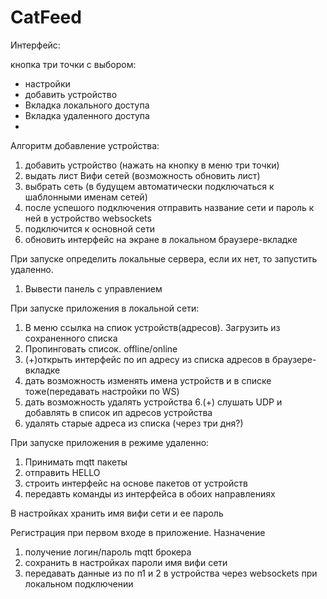 # CatFeed

Интерфейс:

кнопка три точки с выбором:
- настройки
- добавить устройство
- Вкладка локального доступа
- Вкладка удаленного доступа
- 
Алгоритм добавление устройства:
1. добавить устройство (нажать на кнопку в меню три точки)
2. выдать лист Вифи сетей (возможность обновить лист)
3. выбрать сеть (в будущем автоматически подключаться к шаблонными именам сетей)
4. после успешого подключения отправить название сети и пароль к ней в устройство websockets
5. подключится к основной сети
6. обновить интерфейс на экране в локальном браузере-вкладке

При запуске определить локальные сервера, если их нет, то запустить удаленно.
1. Вывести панель с управлением

При запуске приложения в локальной сети:
1. В меню ссылка на спиок устройств(адресов). Загрузить из сохраненного списка 
2. Пропинговать список. offline/online 
3. (+)открыть интерфейс по ип адресу из списка адресов в браузере-вкладке
4. дать возможность изменять имена устройств и в списке тоже(передавать настройки по WS)
5. дать возможность удалять устройства
6.(+) слушать UDP и добавлять в список ип адресов устройства  
7. удалять старые адреса из списка (через три дня?)


При запуске приложения в режиме удаленно:
1. Принимать mqtt пакеты
2. отправить HELLO
3. строить интерфейс на основе пакетов от устройств
4. передавть команды из интерфейса в обоих направлениях

В настройках хранить имя вифи сети и ее пароль

Регистрация при первом входе в приложение. Назначение
1. получение логин/пароль mqtt брокера
2. сохранить в настройках пароли имя вифи сети
3. передавать данные из по п1 и 2 в устройства через websockets при локальном подключении
